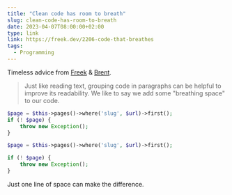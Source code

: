 ```yaml
---
title: "Clean code has room to breath"
slug: clean-code-has-room-to-breath
date: 2023-04-07T08:00:00+02:00
type: link
link: https://freek.dev/2206-code-that-breathes
tags:
  - Programming
---
```


Timeless advice from [Freek](https://twitter.com/freekmurze) & [Brent](https://twitter.com/brendt_gd).

> Just like reading text, grouping code in paragraphs can be helpful to improve its readability. We like to say we add some "breathing space" to our code.

```php
$page = $this->pages()->where('slug', $url)->first();
if (! $page) {
    throw new Exception();
}
```

```php
$page = $this->pages()->where('slug', $url)->first();

if (! $page) {
    throw new Exception();
}
```

Just one line of space can make the difference.
